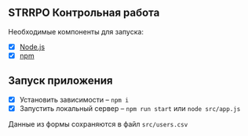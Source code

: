 ## STRRPO Контрольная работа

Необходимые компоненты для запуска:
- [x] [Node.js](https://nodejs.org/)
- [x] [npm](https://www.npmjs.com/)

## Запуск приложения
- [x] Установить зависимости – `npm i`
- [x] Запустить локальный сервер – `npm run start` или `node src/app.js`

Данные из формы сохраняются в файл `src/users.csv`
